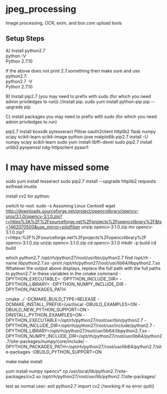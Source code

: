 # jpeg_processing
Image processing, OCR, exim, and box.com upload tools

## Setup Steps
A) Install python2.7<br>
python -V<br>
Python 2.7.10<br>

If the above does not print 2.7.something then make sure and use python2.7:<br>
python2.7 -V <br>
Python 2.7.10<br>

B) Install pip2.7 (you may need to prefix with sudo (for which you need admin priviledges to run))
//install pip: sudo yum install python-pip
pip --upgrade pip

C) install packages
you may need to prefix with sudo (for which you need admin priviledges to run)

pip2.7 install boxsdk pytesseract Pillow oauth2client httplib2 flask numpy scipy scikit-learn scikit-image python-jose matplotlib
pip2.7 install -U numpy scipy scikit-learn
sudo yum install libffi-devel
sudo pip2.7 install urllib3 pyopenssl ndg-httpsclient pyasn1
# I may have missed some

sudo yum install tesseract
sudo pip2.7 install --upgrade httplib2 requests exifread imutils

install cv2 for python:

switch to root: sudo -s
Assuming Linux Centos6
wget http://downloads.sourceforge.net/project/opencvlibrary/opencv-unix/3.1.0/opencv-3.1.0.zip?r=https%3A%2F%2Fsourceforge.net%2Fprojects%2Fopencvlibrary%2F&ts=1462070500&use_mirror=pilotfiber
unzip opencv-3.1.0.zip
mv opencv-3.1.0.zip\?r\=https\:%2F%2Fsourceforge.net%2Fprojects%2Fopencvlibrary%2F opencv-3.1.0.zip
unzip opencv-3.1.0.zip 
cd opencv-3.1.0
mkdir -p build
cd build

which python2.7
	/opt/rh/python27/root/usr/bin/python2.7
find /opt/rh -name libpython2.7.so -print
	/opt/rh/python27/root/usr/lib64/libpython2.7.so
Whatever the output above displays, replace the full path with the full paths to python2.7 in these variables in the cmake command
-DPYTHON_EXECUTABLE=
-DPYTHON_INCLUDE_DIR=
-DPYTHON_LIBRARY= 
-DPYTHON_NUMPY_INCLUDE_DIR
-DPYTHON_PACKAGES_PATH

cmake ../ -DCMAKE_BUILD_TYPE=RELEASE -DCMAKE_INSTALL_PREFIX=/usr/local -DBUILD_EXAMPLES=ON -DBUILD_NEW_PYTHON_SUPPORT=ON -DINSTALL_PYTHON_EXAMPLES=ON -DPYTHON_EXECUTABLE=/opt/rh/python27/root/usr/bin/python2.7 -DPYTHON_INCLUDE_DIR=/opt/rh/python27/root/usr/include/python2.7 -DPYTHON_LIBRARY=/opt/rh/python27/root/usr/lib64/libpython2.7.so -DPYTHON_NUMPY_INCLUDE_DIR=/opt/rh/python27/root/usr/lib64/python2.7/site-packages/numpy/core/include/ -DPYTHON_PACKAGES_PATH=/opt/rh/python27/root/usr/lib64/python2.7/site-packages -DBUILD_PYTHON_SUPPORT=ON

make
make install

yum install numpy opencv*
cp /usr/local/lib/python2.7/site-packages/cv2.so /opt/rh/python27/root/usr/lib/python2.7/site-packages/

test as normal user:
exit 
python2.7
import cv2
//working if no error
quit()

